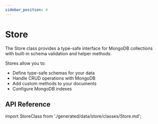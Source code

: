 ```yaml
---
sidebar_position: 4
---
```


# Store

The Store class provides a type-safe interface for MongoDB collections with built-in schema validation and helper methods.

Stores allow you to:
- Define type-safe schemas for your data
- Handle CRUD operations with MongoDB
- Add custom methods to your documents
- Configure MongoDB indexes

## API Reference

import StoreClass from './generated/data/store/classes/Store.md';

<StoreClass />
<!-- ## Schema Types -->

<!-- import { schema } from './generated/variables/schema.md';

<schema />

 -->

